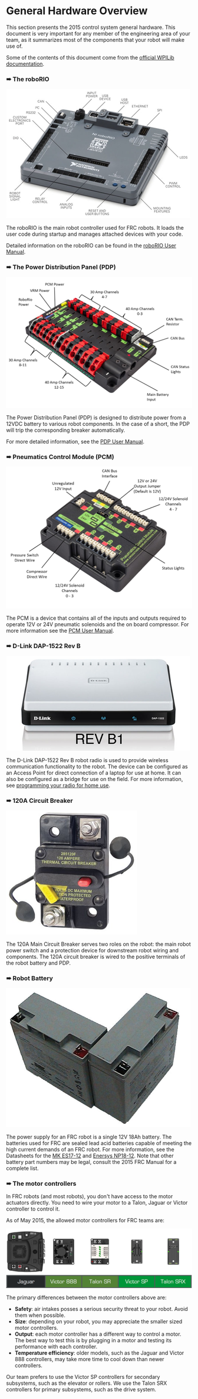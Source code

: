 # General Hardware Overview

This section presents the 2015 control system general hardware. This document is very important for any member of the engineering area of your team, as it summarizes most of the components that your robot will make use of.

Some of the contents of this document come from the [official WPILib documentation](http://wpilib.screenstepslive.com/s/4485/m/24166/l/144968-2015-frc-control-system-hardware-overview).

### ➠ The roboRIO

![RoboRIO with Labels](../../Images/roboRIO.jpg)

The roboRIO is the main robot controller used for FRC robots. It loads the user code during startup and manages attached devices with your code.

Detailed information on the roboRIO can be found in the [roboRIO User Manual](https://decibel.ni.com/content/servlet/JiveServlet/download/30419-60-90614/roboRIO%20User%20Manual.pdf).

### ➠ The Power Distribution Panel (PDP)

![PDP with Labels](../../Images/PDP.png)

The Power Distribution Panel (PDP) is designed to distribute power from a 12VDC battery to various robot components. In the case of a short, the PDP will trip the corresponding breaker automatically.

For more detailed information, see the [PDP User Manual](http://crosstheroadelectronics.com/control_system.html).

### ➠ Pneumatics Control Module (PCM)

![PCM with Labels](../../Images/PCM.png)

The PCM is a device that contains all of the inputs and outputs required to operate 12V or 24V pneumatic solenoids and the on board compressor. For more information see the [PCM User Manual](http://crosstheroadelectronics.com/control_system.html).

### ➠ D-Link DAP-1522 Rev B

![D-Link DAP-1522 Rev B](../../Images/D-Link.jpg)

The D-Link DAP-1522 Rev B robot radio is used to provide wireless communication functionality to the robot. The device can be configured as an Access Point for direct connection of a laptop for use at home. It can also be configured as a bridge for use on the field. For more information, see [programming your radio for home use](http://wpilib.screenstepslive.com/s/4485/m/13503/l/144986?data-resolve-url=true&data-manual-id=13503).

### ➠ 120A Circuit Breaker

![Breaker](../../Images/Breaker.jpg)

The 120A Main Circuit Breaker serves two roles on the robot: the main robot power switch and a protection device for downstream robot wiring and components. The 120A circuit breaker is wired to the positive terminals of the robot battery and PDP.

### ➠ Robot Battery

![Robot Battery](../../Images/Battery.jpg)

The power supply for an FRC robot is a single 12V 18Ah battery. The batteries used for FRC are sealed lead acid batteries capable of meeting the high current demands of an FRC robot. For more information, see the Datasheets for the [MK ES17-12](http://www.mkbattery.com/images/ES17-12.pdf) and [Enersys NP18-12](http://www.enersys.com/WorkArea/DownloadAsset.aspx?id=488). Note that other battery part numbers may be legal, consult the 2015 FRC Manual for a complete list.

### ➠ The motor controllers

In FRC robots (and most robots), you don't have access to the motor actuators directly. You need to wire your motor to a Talon, Jaguar or Victor controller to control it.

As of May 2015, the allowed motor controllers for FRC teams are:

![Motor Controllers](../../Images/Controllers.png)

The primary differences between the motor controllers above are:

- **Safety**: air intakes posses a serious security threat to your robot. Avoid them when possible.
- **Size**: depending on your robot, you may appreciate the smaller sized motor controllers.
- **Output**: each motor controller has a different way to control a motor. The best way to test this is by plugging in a motor and testing its performance with each controller.
- **Temperature efficiency**: older models, such as the Jaguar and Victor 888 controllers, may take more time to cool down than newer controllers.

Our team prefers to use the Victor SP controllers for secondary subsystems, such as the elevator or rollers. We use the Talon SRX controllers for primary subsystems, such as the drive system.
